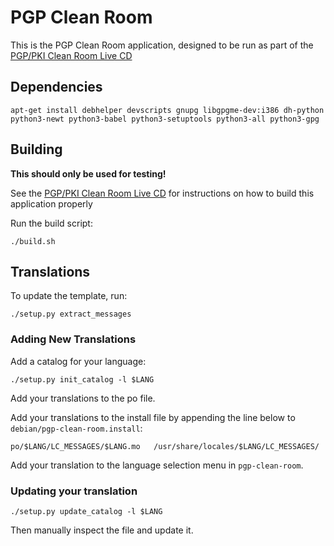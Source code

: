 PGP Clean Room
==============

This is the PGP Clean Room application, designed to be run as part of the
[PGP/PKI Clean Room Live CD](https://salsa.debian.org/tookmund-guest/make-pgp-clean-room)

Dependencies
------------
```
apt-get install debhelper devscripts gnupg libgpgme-dev:i386 dh-python python3-newt python3-babel python3-setuptools python3-all python3-gpg
```

Building
--------
**This should only be used for testing!**

See the [PGP/PKI Clean Room Live CD](https://salsa.debian.org/tookmund-guest/make-pgp-clean-room/blob/master/README.md)
for instructions on how to build this application properly

Run the build script:
```
./build.sh
```

Translations
------------
To update the template, run:
```
./setup.py extract_messages
```

### Adding New Translations
Add a catalog for your language:
```
./setup.py init_catalog -l $LANG
```

Add your translations to the po file.

Add your translations to the install file by appending the line below to ```debian/pgp-clean-room.install```:
```
po/$LANG/LC_MESSAGES/$LANG.mo	/usr/share/locales/$LANG/LC_MESSAGES/
```

Add your translation to the language selection menu in ```pgp-clean-room```.

### Updating your translation
```
./setup.py update_catalog -l $LANG
```

Then manually inspect the file and update it.
